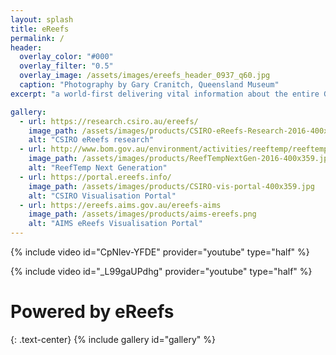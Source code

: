 ```yaml
---
layout: splash
title: eReefs
permalink: /
header:
  overlay_color: "#000"
  overlay_filter: "0.5"
  overlay_image: /assets/images/ereefs_header_0937_q60.jpg
  caption: "Photography by Gary Cranitch, Queensland Museum"
excerpt: "a world-first delivering vital information about the entire Great Barrier Reef from catchment to ocean"

gallery:
  - url: https://research.csiro.au/ereefs/
    image_path: /assets/images/products/CSIRO-eReefs-Research-2016-400x360.jpg
    alt: "CSIRO eReefs research"
  - url: http://www.bom.gov.au/environment/activities/reeftemp/reeftemp.shtml
    image_path: /assets/images/products/ReefTempNextGen-2016-400x359.jpg
    alt: "ReefTemp Next Generation"
  - url: https://portal.ereefs.info/
    image_path: /assets/images/products/CSIRO-vis-portal-400x359.jpg
    alt: "CSIRO Visualisation Portal"
  - url: https://ereefs.aims.gov.au/ereefs-aims
    image_path: /assets/images/products/aims-ereefs.png
    alt: "AIMS eReefs Visualisation Portal"
---
```

{% include video id="CpNlev-YFDE" provider="youtube" type="half" %}
<!-- <iframe class="grid__item" width="667" height="420" src="https://www.youtube-nocookie.com/embed/CpNlev-YFDE" title="YouTube video player" frameborder="0" allow="accelerometer; autoplay; clipboard-write; encrypted-media; gyroscope; picture-in-picture" allowfullscreen></iframe> -->
{% include video id="_L99gaUPdhg" provider="youtube" type="half" %}
<!-- <iframe class="grid__item" width="667" height="420" src="https://www.youtube-nocookie.com/embed/_L99gaUPdhg" title="YouTube video player" frameborder="0" allow="accelerometer; autoplay; clipboard-write; encrypted-media; gyroscope; picture-in-picture" allowfullscreen></iframe> -->
# Powered by eReefs
{: .text-center}
{% include gallery id="gallery" %}

<!-- 
## Powered by eReefs
{% for product in site.products %}
  {{ product.content }}
{% endfor %} -->
